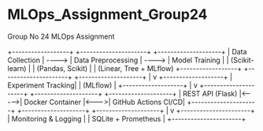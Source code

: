 # MLOps_Assignment_Group24
Group No 24 MLOps Assignment

+------------------+         +---------------------+         +--------------------+
|  Data Collection |  ---->  |  Data Preprocessing |  ---->  |  Model Training    |
| (Scikit-learn)   |         |  (Pandas, Scikit)   |         | (Linear, Tree + MLflow)
+------------------+         +---------------------+         +--------------------+
                                                                  |
                                                                  v
                                                         +-------------------+
                                                         | Experiment Tracking|
                                                         |     (MLflow)      |
                                                         +-------------------+
                                                                  |
                                                                  v
+---------------------+       +--------------------+     +--------------------+
|  REST API (Flask)   |<----->|  Docker Container   |<--->| GitHub Actions CI/CD|
+---------------------+       +--------------------+     +--------------------+
         |
         v
+----------------------+
| Monitoring & Logging |
| SQLite + Prometheus  |
+----------------------+
